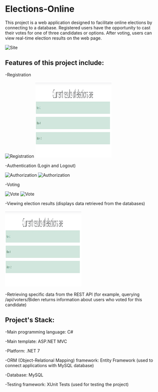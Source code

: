 # Elections-Online

This project is a web application designed to facilitate online elections by connecting to a database. Registered users have the opportunity to cast their votes for one of three candidates or options. After voting, users can view real-time election results on the web page.

![Site](/Pic/Site.jpg)

## Features of this project include:

-Registration

![Registration](/Pic/Registration.jpg) 
<img src="/Pic/Results.jpg" alt="Results" width="250" height="250"/>

-Authentication (Login and Logout)

![Authorization](/Pic/Authorization.jpg) 
<img src="/Pic/Authorization.jpg" alt="Authorization" width="250" height="250"/>

-Voting

![Vote](Vote.jpg) 
<img src="Vote.jpg" alt="Vote" width="250" height="250"/>

-Viewing election results (displays data retrieved from the databases)


<img src="/Pic/Results.jpg" alt="Results" width="250" height="250">

-Retrieving specific data from the REST API (for example, querying /api/voters/Biden returns information about users who voted for this candidate)

## Project's Stack:

-Main programming language: C#

-Main template: ASP.NET MVC

-Platform: .NET 7

-ORM (Object-Relational Mapping) framework: Entity Framework (used to connect applications with MySQL database)

-Database: MySQL

-Testing framework: XUnit Tests (used for testing the project)